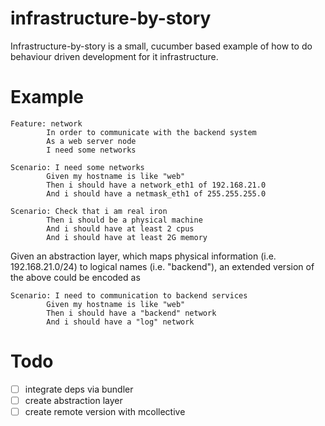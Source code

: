 infrastructure-by-story
=======================

Infrastructure-by-story is a small, cucumber based example of how to do behaviour driven development for it infrastructure.

Example
=======

```
Feature: network
        In order to communicate with the backend system
        As a web server node
        I need some networks

Scenario: I need some networks
        Given my hostname is like "web"
        Then i should have a network_eth1 of 192.168.21.0
        And i should have a netmask_eth1 of 255.255.255.0

Scenario: Check that i am real iron
        Then i should be a physical machine
        And i should have at least 2 cpus
        And i should have at least 2G memory
```

Given an abstraction layer, which maps physical information (i.e. 192.168.21.0/24) to logical names (i.e. "backend"),
an extended version of the above could be encoded as

```
Scenario: I need to communication to backend services
        Given my hostname is like "web"
        Then i should have a "backend" network
        And i should have a "log" network
```

Todo
====
- [ ] integrate deps via bundler
- [ ] create abstraction layer
- [ ] create remote version with mcollective
